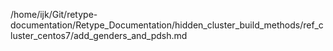 /home/ijk/Git/retype-documentation/Retype_Documentation/hidden_cluster_build_methods/ref_cluster_centos7/add_genders_and_pdsh.md